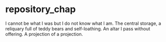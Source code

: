 # repository_chap
I cannot be what I was but I do not know what I am. 
The central storage, a reliquary full of teddy bears and self-loathing. 
An altar I pass without offering. 
A projection of a projection. 
